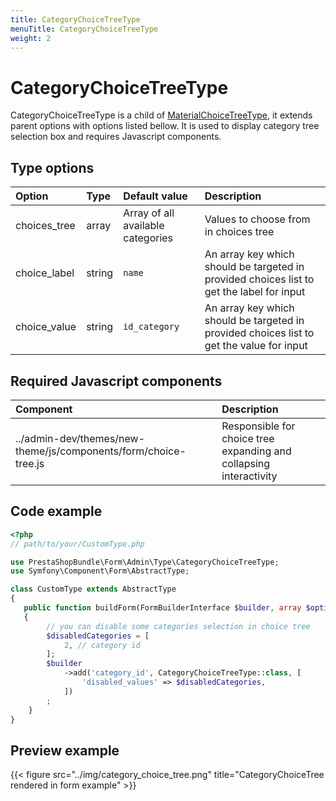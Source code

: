 ```yaml
---
title: CategoryChoiceTreeType
menuTitle: CategoryChoiceTreeType
weight: 2
---
```


# CategoryChoiceTreeType

CategoryChoiceTreeType is a child of [MaterialChoiceTreeType](../material-choice-tree), it extends parent options
with options listed bellow. It is used to display category tree selection box and requires 
Javascript components.

## Type options

| Option       | Type   | Default value                     | Description                                                                               |
| :----------- | :----- | :-------------------------------- | :---------------------------------------------------------------------------------------- |
| choices_tree | array  | Array of all available categories | Values to choose from in choices tree                                                     |
| choice_label | string | `name`                            | An array key which should be targeted in provided choices list to get the label for input |
| choice_value | string | `id_category`                     | An array key which should be targeted in provided choices list to get the value for input |

## Required Javascript components

| Component                                                       | Description                                                        |
| :-------------------------------------------------------------- | :----------------------------------------------------------------- |
| ../admin-dev/themes/new-theme/js/components/form/choice-tree.js | Responsible for choice tree expanding and collapsing interactivity |

## Code example

```php
<?php
// path/to/your/CustomType.php

use PrestaShopBundle\Form\Admin\Type\CategoryChoiceTreeType;
use Symfony\Component\Form\AbstractType;

class CustomType extends AbstractType
{
   public function buildForm(FormBuilderInterface $builder, array $options)
   {
        // you can disable some categories selection in choice tree
        $disabledCategories = [
            2, // category id
        ];
        $builder
            ->add('category_id', CategoryChoiceTreeType::class, [
                'disabled_values' => $disabledCategories,
            ])
        ;
    }    
}
```

## Preview example

{{< figure src="../img/category_choice_tree.png" title="CategoryChoiceTree rendered in form example" >}}
